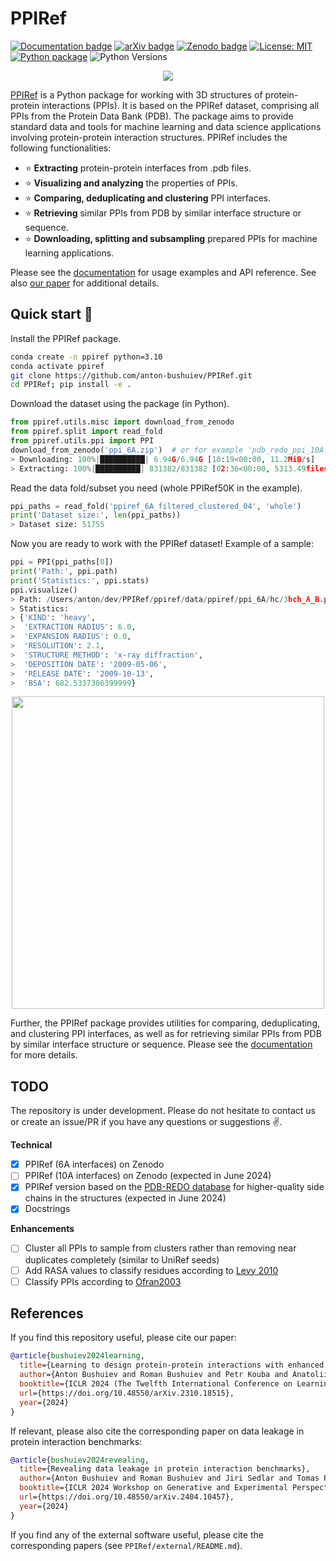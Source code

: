 <!-- <div align="center"> -->

# PPIRef

[![Documentation badge](https://img.shields.io/badge/docs-latest-brightgreen.svg)](https://ppiref.readthedocs.io/en/latest/?badge=latest)
[![arXiv badge](https://img.shields.io/badge/arXiv-2310.18515-b31b1b.svg)](https://arxiv.org/abs/2310.18515)
[![Zenodo badge](https://zenodo.org/badge/DOI/10.5281/zenodo.12587821.svg)](https://doi.org/10.5281/zenodo.12587821)
[![License: MIT](https://img.shields.io/badge/License-MIT-yellow.svg)](https://opensource.org/licenses/MIT)
[![Python package](https://github.com/anton-bushuiev/PPIRef/actions/workflows/python-package.yml/badge.svg)](https://github.com/anton-bushuiev/PPIRef/actions/workflows/python-package.yml)
![Python Versions](https://img.shields.io/badge/Python-3.9%20%7C%203.10%20%7C%203.11-green.svg)

<!-- </div> -->

<p align="center">
  <img src="https://raw.githubusercontent.com/anton-bushuiev/PPIRef/f967861bd665e36d13dec493f054a1b2a9dd5538/assets/readme-dimer-close-up.png"/>
</p>

[PPIRef](https://github.com/anton-bushuiev/PPIRef/tree/main) is a Python package for working with 3D structures of protein-protein interactions (PPIs). It is based on the PPIRef dataset, comprising all PPIs from the Protein Data Bank (PDB). The package aims to provide standard data and tools for machine learning and data science applications involving protein-protein interaction structures. PPIRef includes the following functionalities:

- ⭐ **Extracting** protein-protein interfaces from .pdb files.
- ⭐ **Visualizing and analyzing** the properties of PPIs.
- ⭐ **Comparing, deduplicating and clustering** PPI interfaces.
- ⭐ **Retrieving** similar PPIs from PDB by similar interface structure or sequence.
- ⭐ **Downloading, splitting and subsampling** prepared PPIs for machine learning applications.

Please see the [documentation](https://ppiref.readthedocs.io/en/latest/) for usage examples and API reference. See also [our paper](https://arxiv.org/abs/2310.18515) for additional details.

## Quick start 🚀

Install the PPIRef package.

```bash
conda create -n ppiref python=3.10
conda activate ppiref
git clone https://github.com/anton-bushuiev/PPIRef.git
cd PPIRef; pip install -e .
```

Download the dataset using the package (in Python).

```python
from ppiref.utils.misc import download_from_zenodo
from ppiref.split import read_fold
from ppiref.utils.ppi import PPI
download_from_zenodo('ppi_6A.zip')  # or for example 'pdb_redo_ppi_10A.zip' for all 10-Angstrom PPIs from PDB-REDO
> Downloading: 100%|██████████| 6.94G/6.94G [10:19<00:00, 11.2MiB/s]
> Extracting: 100%|██████████| 831382/831382 [02:36<00:00, 5313.49files/s]
```

Read the data fold/subset you need (whole PPIRef50K in the example).

```python
ppi_paths = read_fold('ppiref_6A_filtered_clustered_04', 'whole')
print('Dataset size:', len(ppi_paths))
> Dataset size: 51755
```

Now you are ready to work with the PPIRef dataset! Example of a sample:

```python
ppi = PPI(ppi_paths[0])
print('Path:', ppi.path)
print('Statistics:', ppi.stats)
ppi.visualize()
> Path: /Users/anton/dev/PPIRef/ppiref/data/ppiref/ppi_6A/hc/3hch_A_B.pdb
> Statistics: 
> {'KIND': 'heavy',
>  'EXTRACTION RADIUS': 6.0,
>  'EXPANSION RADIUS': 0.0,
>  'RESOLUTION': 2.1,
>  'STRUCTURE METHOD': 'x-ray diffraction',
>  'DEPOSITION DATE': '2009-05-06',
>  'RELEASE DATE': '2009-10-13',
>  'BSA': 682.5337386399999}
```

<p align="center">
  <img width=500px src="https://raw.githubusercontent.com/anton-bushuiev/PPIRef/5fca49ecd0e776a362e6f8dc090f14432b6efbd6/assets/3hch_A_B.png"/>
</p>

Further, the PPIRef package provides utilities for comparing, deduplicating, and clustering PPI interfaces, as well as for retrieving similar PPIs from PDB by similar interface structure or sequence. Please see the [documentation](https://ppiref.readthedocs.io/en/latest/) for more details.

## TODO

The repository is under development. Please do not hesitate to contact us or create an issue/PR if you have any questions or suggestions ✌️.

**Technical**

- [x] PPIRef (6A interfaces) on Zenodo
- [ ] PPIRef (10A interfaces) on Zenodo (expected in June 2024)
- [x] PPIRef version based on the [PDB-REDO database](https://pdb-redo.eu/) for higher-quality side chains in the structures (expected in June 2024)
- [x] Docstrings

**Enhancements**

- [ ] Cluster all PPIs to sample from clusters rather than removing near duplicates completely (similar to UniRef seeds)
- [ ] Add RASA values to classify residues according to [Levy 2010](https://pubmed.ncbi.nlm.nih.gov/20868694/)
- [ ] Classify PPIs according to [Ofran2003](https://pubmed.ncbi.nlm.nih.gov/12488102/)

## References

If you find this repository useful, please cite our paper:

```bibtex
@article{bushuiev2024learning,
  title={Learning to design protein-protein interactions with enhanced generalization},
  author={Anton Bushuiev and Roman Bushuiev and Petr Kouba and Anatolii Filkin and Marketa Gabrielova and Michal Gabriel and Jiri Sedlar and Tomas Pluskal and Jiri Damborsky and Stanislav Mazurenko and Josef Sivic},
  booktitle={ICLR 2024 (The Twelfth International Conference on Learning Representations)},
  url={https://doi.org/10.48550/arXiv.2310.18515},
  year={2024}
}
```

If relevant, please also cite the corresponding paper on data leakage in protein interaction benchmarks:

```bibtex
@article{bushuiev2024revealing,
  title={Revealing data leakage in protein interaction benchmarks},
  author={Anton Bushuiev and Roman Bushuiev and Jiri Sedlar and Tomas Pluskal and Jiri Damborsky and Stanislav Mazurenko and Josef Sivic},
  booktitle={ICLR 2024 Workshop on Generative and Experimental Perspectives for Biomolecular Design},
  url={https://doi.org/10.48550/arXiv.2404.10457},
  year={2024}
}
```

If you find any of the external software useful, please cite the corresponding papers (see `PPIRef/external/README.md`).
